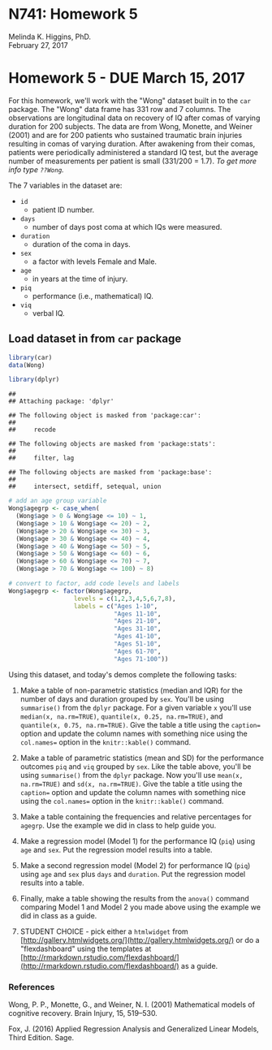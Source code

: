 # N741: Homework 5
Melinda K. Higgins, PhD.  
February 27, 2017  

# Homework 5 - DUE March 15, 2017

For this homework, we'll work with the "Wong" dataset built in to the `car` package. The "Wong" data frame has 331 row and 7 columns. The observations are longitudinal data on recovery of IQ after comas of varying duration for 200 subjects. The data are from Wong, Monette, and Weiner (2001) and are for 200 patients who sustained traumatic brain injuries resulting in comas of varying duration. After awakening from their comas, patients were periodically administered a standard IQ test, but the average number of measurements per patient is small (331/200 = 1.7). *To get more info type `??Wong`.*

The 7 variables in the dataset are:

* `id`
    + patient ID number.
* `days`
    + number of days post coma at which IQs were measured.
* `duration`
    + duration of the coma in days.
* `sex`
    + a factor with levels Female and Male.
* `age`
    + in years at the time of injury.
* `piq`
    + performance (i.e., mathematical) IQ.
* `viq`
    + verbal IQ.

## Load dataset in from `car` package


```r
library(car)
data(Wong)

library(dplyr)
```

```
## 
## Attaching package: 'dplyr'
```

```
## The following object is masked from 'package:car':
## 
##     recode
```

```
## The following objects are masked from 'package:stats':
## 
##     filter, lag
```

```
## The following objects are masked from 'package:base':
## 
##     intersect, setdiff, setequal, union
```

```r
# add an age group variable
Wong$agegrp <- case_when(
  (Wong$age > 0 & Wong$age <= 10) ~ 1,
  (Wong$age > 10 & Wong$age <= 20) ~ 2,
  (Wong$age > 20 & Wong$age <= 30) ~ 3,
  (Wong$age > 30 & Wong$age <= 40) ~ 4,
  (Wong$age > 40 & Wong$age <= 50) ~ 5,
  (Wong$age > 50 & Wong$age <= 60) ~ 6,
  (Wong$age > 60 & Wong$age <= 70) ~ 7,
  (Wong$age > 70 & Wong$age <= 100) ~ 8)

# convert to factor, add code levels and labels
Wong$agegrp <- factor(Wong$agegrp,
                  levels = c(1,2,3,4,5,6,7,8),
                  labels = c("Ages 1-10",
                             "Ages 11-10",
                             "Ages 21-10",
                             "Ages 31-10",
                             "Ages 41-10",
                             "Ages 51-10",
                             "Ages 61-70",
                             "Ages 71-100"))
```

Using this dataset, and today's demos complete the following tasks:

1. Make a table of non-parametric statistics (median and IQR) for the number of days and duration grouped by `sex`. You'll be using `summarise()` from the `dplyr` package. For a given variable `x` you'll use `median(x, na.rm=TRUE)`, `quantile(x, 0.25, na.rm=TRUE)`, and `quantile(x, 0.75, na.rm=TRUE)`. Give the table a title using the `caption=` option and update the column names with something nice using the `col.names=` option in the `knitr::kable()` command. 

2.  Make a table of parametric statistics (mean and SD) for the performance outcomes `piq` and `viq` grouped by `sex`. Like the table above, you'll be using `summarise()` from the `dplyr` package. Now you'll use `mean(x, na.rm=TRUE)` and `sd(x, na.rm=TRUE)`. Give the table a title using the `caption=` option and update the column names with something nice using the `col.names=` option in the `knitr::kable()` command. 

3. Make a table containing the frequencies and relative percentages for `agegrp`. Use the example we did in class to help guide you.

4. Make a regression model (Model 1) for the performance IQ (`piq`) using `age` and `sex`. Put the regression model results into a table.

5. Make a second regression model (Model 2) for performance IQ (`piq`) using `age` and `sex` plus `days` and `duration`. Put the regression model results into a table.

6. Finally, make a table showing the results from the `anova()` command comparing Model 1 and Model 2 you made above using the example we did in class as a guide. 

7. STUDENT CHOICE - pick either a `htmlwidget` from [http://gallery.htmlwidgets.org/](http://gallery.htmlwidgets.org/) or do a "flexdashboard" using the templates at [http://rmarkdown.rstudio.com/flexdashboard/](http://rmarkdown.rstudio.com/flexdashboard/) as a guide.

### References

Wong, P. P., Monette, G., and Weiner, N. I. (2001) Mathematical models of cognitive recovery. Brain Injury, 15, 519–530.

Fox, J. (2016) Applied Regression Analysis and Generalized Linear Models, Third Edition. Sage.

